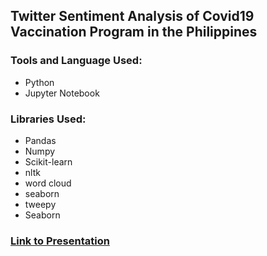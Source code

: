 ## Twitter Sentiment Analysis of Covid19 Vaccination Program in the Philippines
### Tools and Language Used:
* Python 
* Jupyter Notebook
### Libraries Used:
* Pandas
* Numpy
* Scikit-learn
* nltk
* word cloud
* seaborn
* tweepy
* Seaborn

### [Link to Presentation](https://docs.google.com/presentation/d/1lQ-MURLIqWuX6jaBJ_9W1Z6fEElNzxDd59bYK9PN_bE/edit?usp=sharing)


